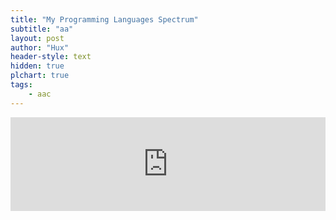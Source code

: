 ```yaml
---
title: "My Programming Languages Spectrum"
subtitle: "aa"
layout: post
author: "Hux"
header-style: text
hidden: true
plchart: true
tags:
    - aac
---
```


<iframe 
  id="chart"
  src="https://huangxuan.me/PL-chart/"
  frameborder="0" 
  scrolling="no" 
  style="width: 100%">
</iframe>
